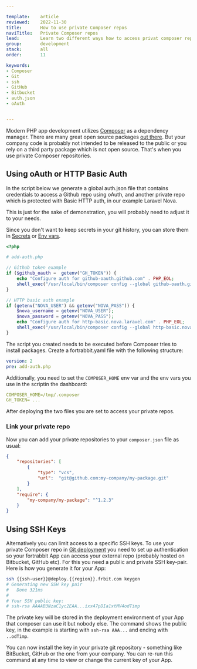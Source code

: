 ```yaml
---

template:    article
reviewed:    2022-11-30
title:       How to use private Composer repos
naviTitle:   Private Composer repos
lead:        Learn two different ways how to access privat composer repositories during git deployment
group:       development
stack:       all
order:       11

keywords:
- Composer
- Git
- ssh
- GitHub
- Bitbucket
- auth.json
- oAuth


---
```


Modern PHP app development utilizes [Composer](composer) as a dependency manager. There are many great open source packages [out there](http://packagist.org). But your company code is probably not intended to be released to the public or you rely on a third party package which is not open source. That's when you use private Composer repositories.

## Using oAuth or HTTP Basic Auth

In the script below we generate a global auth.json file that contains credentials to access a Github repo using oAuth, and another private repo which is protected with Basic HTTP auth, in our example Laravel Nova.

This is just for the sake of demonstration, you will probably need to adjust it to your needs.

Since you don't want to keep secrets in your git history, you can store them in [Secrets](/secrets) or [Env vars](/env-vars).

```php
<?php

# add-auth.php

// Github token example
if ($github_oauth =  getenv("GH_TOKEN")) {
    echo "Configure auth for github-oauth.github.com" . PHP_EOL;
    shell_exec("/usr/local/bin/composer config --global github-oauth.github.com {$github_oauth}");
}

// HTTP basic auth example
if (getenv("NOVA_USER") && getenv("NOVA_PASS")) {
    $nova_username = getenv("NOVA_USER");
    $nova_password = getenv("NOVA_PASS");
    echo "Configure auth for http-basic.nova.laravel.com" . PHP_EOL;
    shell_exec("/usr/local/bin/composer config --global http-basic.nova.laravel.com {$nova_username} {$nova_password}");
}
```

The script you created needs to be executed before Composer tries to install packages. Create a fortrabbit.yaml file with the following structure:

```yaml
version: 2
pre: add-auth.php
```

Additionally, you need to set the `COMPOSER_HOME` env var and the env vars you use in the scriptin the dashboard:

```yaml
COMPOSER_HOME=/tmp/.composer
GH_TOKEN= ...
```


After deploying the two files you are set to access your private repos.

### Link your private repo

Now you can add your private repositories to your `composer.json` file as usual:

```json
{
    "repositories": [
        {
            "type": "vcs",
            "url":  "git@github.com:my-company/my-package.git"
        }
    ],
    "require": {
        "my-company/my-package": "^1.2.3"
    }
}
```


## Using SSH Keys

Alternatively you can limit access to a specific SSH keys.
To use your private Composer repo in [Git deployment](git-deployment) you need to set up authentication so your fortrabbit App can access your external repo (probably hosted on Bitbucket, GitHub etc). For this you need a public and private SSH key-pair. Here is how you generate it for your App:

```bash
ssh {{ssh-user}}@deploy.{{region}}.frbit.com keygen
# Generating new SSH key pair
#   Done 321ms
#
# Your SSH public key:
# ssh-rsa AAAAB3NzaC1yc2EAA...ixx47pDIa1xtMV4odTimp
```

The private key will be stored in the deployment environment of your App that composer can use it but nobody else. The command shows the public key, in the example is starting with `ssh-rsa AAA...` and ending with `..odTimp`.

You can now install the key in your private git repository - something like BitBucket, GitHub or the one from your company. You can re-run this command at any time to view or change the current key of your App.
